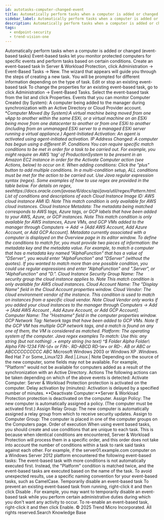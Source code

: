 ```yaml
---
id: autotasks-computer-changed-event
title: Automatically perform tasks when a computer is added or changed (event-based tasks)
sidebar_label: Automatically perform tasks when a computer is added or changed (event-based tasks)
description: Automatically perform tasks when a computer is added or changed (event-based tasks)
tags:
  - endpoint-security
  - trend-vision-one
---
```


 Automatically perform tasks when a computer is added or changed (event-based tasks) Event-based tasks let you monitor protected computers for specific events and perform tasks based on certain conditions. Create an event-based task In Server & Workload Protection, click Administration → Event-Based Tasks → New. The wizard that appears will guide you through the steps of creating a new task. You will be prompted for different information depending on the type of task. Edit or stop an existing event-based task To change the properties for an existing event-based task, go to click Administration → Event-Based Tasks. Select the event-based task from the list and click Properties. Events that you can monitor Computer Created (by System): A computer being added to the manager during synchronization with an Active Directory or Cloud Provider account. **Computer Moved (by System):**A virtual machine being moved from one vApp to another within the same ESXi, or a virtual machine on an ESXi being move from one datacenter to another or from one ESXi to another (including from an unmanaged ESXi server to a managed ESXi server running a virtual appliance.) Agent-Initiated Activation: An agent is activated using agent-initiated activation. IP Address Changed: A computer has begun using a different IP. Conditions You can require specific match conditions to be met in order for a task to be carried out. For example, you might require an AWS 'tag' of ProductionSystem to be present in an Amazon EC2 instance in order for the Activate Computer action (see Actions, below) to occur on it. When adding conditions: Click the "plus" button to add multiple conditions. In a multi-condition setup, ALL conditions must be met for the action to be carried out. Use Java regular expression syntax (regex). Some examples of how to use regex are provided in the table below. For details on regex, seehttps://docs.oracle.com/javase/6/docs/api/java/util/regex/Pattern.html. List of conditions and descriptions of each Cloud Instance Image ID: AWS cloud instance AMI ID. Note This match condition is only available for AWS cloud instances. Cloud Instance Metadata: The metadata being matched corresponds to AWS tags, Azure tags, or GCP labels that have been added to your AWS, Azure, or GCP instances. Note This match condition is only available for AWS instances, Azure VMs, and GCP VMs added to the manager through Computers → Add → [Add AWS Account, Add Azure Account, or Add GCP Account]. Metadata currently associated with a computer is displayed on the Overview page in its editor window. To define the conditions to match for, you must provide two pieces of information: the metadata key and the metadata value. For example, to match a computer that has a metadata key named "AlphaFunction" that has a value of "DServer", you would enter "AlphaFunction" and "DServer" (without the quotes). If you wanted to match more than one possible condition, you could use regular expressions and enter "AlphaFunction" and ".*Server", or "AlphaFunction" and "D.*". Cloud Instance Security Group Name: The security group the cloud instance applies to. Note This match condition is only available for AWS cloud instances. Cloud Account Name: The "Display Name" field in the Cloud Account properties window. Cloud Vendor: The cloud environment vendor of the instance. This condition is used to match on instances from a specific cloud vendor. Note Cloud Vendor only works if you added your cloud instances to the manager through Computers → Add → [Add AWS Account , Add Azure Account, or Add GCP Account]. Computer Name: The "Hostname" field in the computer properties window. GCP Network Tag: Network tags that have been added to GCP VMs. Note If the GCP VM has multiple GCP network tags, and a match is found on any one of them, the VM is considered as matched. Platform: The operating system of the computer. Java regex examples To match: Use this: any string (but not nothing) .+ empty string (no text) ^$ Folder Alpha Folder\ Alpha FIN-1234 FIN-\d+ or FIN-.* RD-ABCD RD-\w+ or RD-.* AB or ABC or ABCCCCCCCCCC ABC* Microsoft Windows 2003 or Windows XP .*Windows.* Red Hat 7 or Some_Linux123 .*Red.*|.*Linux.*| Note Depending on the source of the new computer, some fields may not be available. For example, "Platform" would not be available for computers added as a result of the synchronization with an Active Directory. Actions The following actions can be taken depending on which of the above events is detected: Activate Computer: Server & Workload Protection protection is activated on the computer. Delay activation by (minutes): Activation is delayed by a specified number of minutes. **Deactivate Computer:**Server & Workload Protection protection is deactivated on the computer. Assign Policy: The new computer is automatically assigned a policy. (The computer must be activated first.) Assign Relay Group: The new computer is automatically assigned a relay group from which to receive security updates. Assign to Computer Group: The computer is placed in one of the computer groups on the Computers page. Order of execution When using event based tasks, you should create and use conditions that are unique to each task. This is because when identical conditions are encountered, Server & Workload Protection will process them in a specific order, and this order does not take into account the number of conditions within a task to rank said tasks against each other. For example, if the server01.example.com computer on a Windows Server 2012 platform encountered the following event-based tasks: The event-based task with more conditions is not automatically executed first. Instead, the "Platform" condition is matched twice, and the event-based tasks are executed based on the name of the task. To avoid unexpected results, use a specific naming convention for your event-based tasks, such as CamelCase. Temporarily disable an event-based task To prevent an existing event-based task from running, right-click it and then click Disable . For example, you may want to temporarily disable an event-based task while you perform certain administrative duties during which you don't want any activity to occur. To re-enable an event-based task, right-click it and then click Enable. © 2025 Trend Micro Incorporated. All rights reserved.Search Knowledge Base